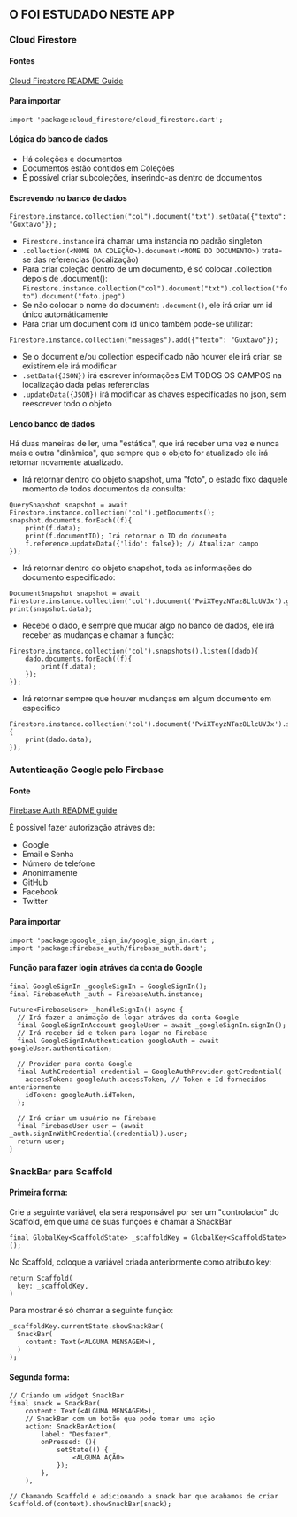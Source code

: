 ## __O FOI ESTUDADO NESTE APP__

### __Cloud Firestore__

#### Fontes

[Cloud Firestore README Guide](https://pub.dev/packages/cloud_firestore)

#### Para importar
```{dart}
import 'package:cloud_firestore/cloud_firestore.dart';
```

#### Lógica do banco de dados
* Há coleções e documentos
* Documentos estão contidos em Coleções
* É possível criar subcoleções, inserindo-as dentro de documentos

#### Escrevendo no banco de dados

```{dart}
Firestore.instance.collection("col").document("txt").setData({"texto": "Guxtavo"});
```
* ```Firestore.instance``` irá chamar uma instancia no padrão singleton
* ```.collection(<NOME DA COLEÇÃO>).document(<NOME DO DOCUMENTO>)``` trata-se das referencias (localização)
* Para criar coleção dentro de um documento, é só colocar .collection depois de .document(): ```Firestore.instance.collection("col").document("txt").collection("foto").document("foto.jpeg")```
* Se não colocar o nome do document: ```.document()```, ele irá criar um id único automáticamente
* Para criar um document com id único também pode-se utilizar:
```
Firestore.instance.collection("messages").add({"texto": "Guxtavo"});
```
* Se o document e/ou collection especificado não houver ele irá criar, se existirem ele irá modificar
* ```.setData({JSON})``` irá escrever informações EM TODOS OS CAMPOS na localização dada pelas referencias
* ```.updateData({JSON})``` irá modificar as chaves especificadas no json, sem reescrever todo o objeto

#### Lendo banco de dados
Há duas maneiras de ler, uma "estática", que irá receber uma vez e nunca mais  e outra "dinâmica", que sempre que o objeto for atualizado ele irá retornar novamente atualizado.

* Irá retornar dentro do objeto snapshot, uma "foto", o estado fixo daquele momento de todos documentos da consulta:
```{dart}
QuerySnapshot snapshot = await Firestore.instance.collection('col').getDocuments();
snapshot.documents.forEach((f){
    print(f.data);
    print(f.documentID); Irá retornar o ID do documento
    f.reference.updateData({'lido': false}); // Atualizar campo
});
```
* Irá retornar dentro do objeto snapshot, toda as informações do documento especificado:
```{dart}
DocumentSnapshot snapshot = await Firestore.instance.collection('col').document('PwiXTeyzNTaz8LlcUVJx').get();
print(snapshot.data);
```

* Recebe o dado, e sempre que mudar algo no banco de dados, ele irá receber as mudanças e chamar a função:
```
Firestore.instance.collection('col').snapshots().listen((dado){
    dado.documents.forEach((f){
        print(f.data);
    });
});
```
* Irá retornar sempre que houver mudanças em algum documento em especifico
```
Firestore.instance.collection('col').document('PwiXTeyzNTaz8LlcUVJx').snapshots().listen((dado){
    print(dado.data);
});
```

### __Autenticação Google pelo Firebase__

#### Fonte

[Firebase Auth README guide](https://pub.dev/packages/firebase_auth)

É possível fazer autorização atráves de:
* Google
* Email e Senha
* Número de telefone
* Anonimamente
* GitHub
* Facebook
* Twitter

#### Para importar

```{dart}
import 'package:google_sign_in/google_sign_in.dart';
import 'package:firebase_auth/firebase_auth.dart';
```

#### Função para fazer login atráves da conta do Google

```
final GoogleSignIn _googleSignIn = GoogleSignIn();
final FirebaseAuth _auth = FirebaseAuth.instance;

Future<FirebaseUser> _handleSignIn() async {
  // Irá fazer a animação de logar atráves da conta Google
  final GoogleSignInAccount googleUser = await _googleSignIn.signIn();
  // Irá receber id e token para logar no Firebase
  final GoogleSignInAuthentication googleAuth = await googleUser.authentication;

  // Provider para conta Google
  final AuthCredential credential = GoogleAuthProvider.getCredential(
    accessToken: googleAuth.accessToken, // Token e Id fornecidos anteriormente
    idToken: googleAuth.idToken,
  );

  // Irá criar um usuário no Firebase
  final FirebaseUser user = (await _auth.signInWithCredential(credential)).user;
  return user;
}
```

### __SnackBar para Scaffold__

#### Primeira forma:
Crie a seguinte variável, ela será responsável por ser um "controlador" do Scaffold, em que uma de suas funções é chamar a SnackBar

```
final GlobalKey<ScaffoldState> _scaffoldKey = GlobalKey<ScaffoldState>();
```
No Scaffold, coloque a variável criada anteriormente como atributo key:
```
return Scaffold(
  key: _scaffoldKey,
)
```

Para mostrar é só chamar a seguinte função:

```
_scaffoldKey.currentState.showSnackBar(
  SnackBar(
    content: Text(<ALGUMA MENSAGEM>),
  )
);
```

#### Segunda forma:
```
// Criando um widget SnackBar
final snack = SnackBar(
    content: Text(<ALGUMA MENSAGEM>),
    // SnackBar com um botão que pode tomar uma ação
    action: SnackBarAction(
        label: "Desfazer",
        onPressed: (){
            setState(() {
                <ALGUMA AÇÃO>
            });
        },
    ),

// Chamando Scaffold e adicionando a snack bar que acabamos de criar
Scaffold.of(context).showSnackBar(snack);
```